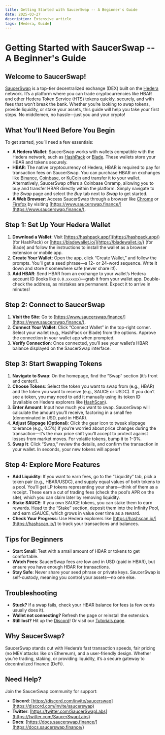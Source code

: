 ```yaml
---
title: Getting Started with SaucerSwap -- A Beginner's Guide
date: 2025-03-27
description: Extensive article 
tags: [Hedera, Guide]
---
```


# Getting Started with SaucerSwap -- A Beginner's Guide

## Welcome to SaucerSwap!

[SaucerSwap](https://www.saucerswap.finance/) is a top-tier decentralized exchange (DEX) built on the [Hedera](https://hedera.com/) network. It’s a platform where you can trade cryptocurrencies like HBAR and other Hedera Token Service (HTS) tokens quickly, securely, and with fees that won’t break the bank. Whether you’re looking to swap tokens, provide liquidity, or stake your assets, this guide will help you take your first steps. No middlemen, no hassle—just you and your crypto!


## What You’ll Need Before You Begin

To get started, you’ll need a few essentials:

- **A Hedera Wallet**: SaucerSwap works with wallets compatible with the Hedera network, such as [HashPack](https://hashpack.app/) or [Blade](https://bladewallet.io/). These wallets store your HBAR and tokens securely.
- **HBAR**: The native cryptocurrency of Hedera, HBAR is required to pay for transaction fees on SaucerSwap. You can purchase HBAR on exchanges like [Binance](https://www.binance.com/), [Coinbase](https://www.coinbase.com/), or [KuCoin](https://www.kucoin.com/) and transfer it to your wallet.  
  Alternatively, SaucerSwap offers a Coinbase Onramp, allowing you to buy and transfer HBAR directly within the platform. Simply navigate to the *Swap* page and select the *Buy* tab next to *Swap* to get started.
- **A Web Browser**: Access SaucerSwap through a browser like [Chrome](https://www.google.com/chrome/) or [Firefox](https://www.mozilla.org/firefox/) by visiting [https://www.saucerswap.finance/](https://www.saucerswap.finance/).


## Step 1: Set Up Your Hedera Wallet

1. **Download a Wallet**: Visit [https://hashpack.app/](https://hashpack.app/) (for HashPack) or [https://bladewallet.io/](https://bladewallet.io/) (for Blade) and follow the instructions to install the wallet as a browser extension or mobile app.
2. **Create Your Wallet**: Open the app, click “Create Wallet,” and follow the prompts. You’ll get a seed phrase—a 12- or 24-word sequence. Write it down and store it somewhere safe (never share it!).
3. **Add HBAR**: Send HBAR from an exchange to your wallet’s Hedera account ID (looks like `0.0.xxxxxx`)—grab it from your wallet app. Double-check the address, as mistakes are permanent. Expect it to arrive in minutes!


## Step 2: Connect to SaucerSwap

1. **Visit the Site**: Go to [https://www.saucerswap.finance/](https://www.saucerswap.finance/).
2. **Connect Your Wallet**: Click “Connect Wallet” in the top-right corner. Select your wallet (e.g., HashPack or Blade) from the options. Approve the connection in your wallet app when prompted.
3. **Verify Connection**: Once connected, you’ll see your wallet’s HBAR balance displayed on the SaucerSwap interface.


## Step 3: Start Swapping Tokens

1. **Navigate to Swap**: On the homepage, find the “Swap” section (it’s front and center!).
2. **Choose Tokens**: Select the token you want to swap from (e.g., HBAR) and the token you want to receive (e.g., SAUCE or USDC). If you don’t see a token, you may need to add it manually using its token ID (available on Hedera explorers like [HashScan](https://hashscan.io/)).
3. **Enter Amount**: Input how much you want to swap. SaucerSwap will calculate the amount you’ll receive, factoring in a small fee (denominated in USD, paid in HBAR).
4. **Adjust Slippage (Optional)**: Click the gear icon to tweak slippage tolerance (e.g., 0.5%) if you’re worried about price changes during the transaction—it’s the max price shift you’ll accept to protect against losses from market moves. For volatile tokens, bump it to 1–3%.
5. **Swap It**: Click “Swap,” review the details, and confirm the transaction in your wallet. In seconds, your new tokens will appear!


## Step 4: Explore More Features

- **Add Liquidity**: If you want to earn fees, go to the “Liquidity” tab, pick a token pair (e.g., HBAR/USDC), and supply equal values of both tokens to a pool. You’ll get LP tokens representing your share—think of them as a receipt. These earn a cut of trading fees (check the pool’s APR on the site), which you can claim later by removing liquidity.
- **Stake SAUCE**: If you own SAUCE tokens, you can stake them to earn rewards. Head to the “Stake” section, deposit them into the Infinity Pool, and earn xSAUCE, which grows in value over time as a reward.
- **Check Your Progress**: Use Hedera explorers like [https://hashscan.io/](https://hashscan.io/) to track your transactions and balances.


## Tips for Beginners

- **Start Small**: Test with a small amount of HBAR or tokens to get comfortable.
- **Watch Fees**: SaucerSwap fees are low and in USD (paid in HBAR), but ensure you have enough HBAR for transactions.
- **Stay Safe**: Never share your seed phrase or private keys. SaucerSwap is self-custody, meaning you control your assets—no one else.


## Troubleshooting

- **Stuck?** If a swap fails, check your HBAR balance for fees (a few cents usually does it).
- **Wallet not connecting?** Refresh the page or reinstall the extension.
- **Still lost?** Hit up the [Discord](https://discord.com/invite/saucerswap)! Or visit our [Tutorials page](https://docs.saucerswap.finance/tutorials).


## Why SaucerSwap?

SaucerSwap stands out with Hedera’s fast transaction speeds, fair pricing (no MEV attacks like on Ethereum), and a user-friendly design. Whether you’re trading, staking, or providing liquidity, it’s a secure gateway to decentralized finance (DeFi).


## Need Help?

Join the SaucerSwap community for support:

- **Discord**: [https://discord.com/invite/saucerswap](https://discord.com/invite/saucerswap)
- **Twitter**: [https://twitter.com/SaucerSwapLabs](https://twitter.com/SaucerSwapLabs)
- **Docs**: [https://docs.saucerswap.finance/](https://docs.saucerswap.finance/)
